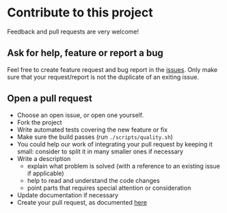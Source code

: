 # Contribute to this project

Feedback and pull requests are very welcome!

## Ask for help, feature or report a bug

Feel free to create feature request and bug report in the [issues](https://github.com/f-lombardo/secrets-loader/issues).
Only make sure that your request/report is not the duplicate of an exiting issue.

## Open a pull request

* Choose an open issue, or open one yourself.
* Fork the project
* Write automated tests covering the new feature or fix
* Make sure the build passes (run `./scripts/quality.sh`)
* You could help our work of integrating your pull request by keeping it small: consider to split it in many smaller ones if necessary
* Write a description
    * explain what problem is solved (with a reference to an existing issue if applicable)
    * help to read and understand the code changes
    * point parts that requires special attention or consideration
* Update documentation if necessary
* Create your pull request, as documented [here](https://help.github.com/en/github/collaborating-with-issues-and-pull-requests/creating-a-pull-request-from-a-fork)
